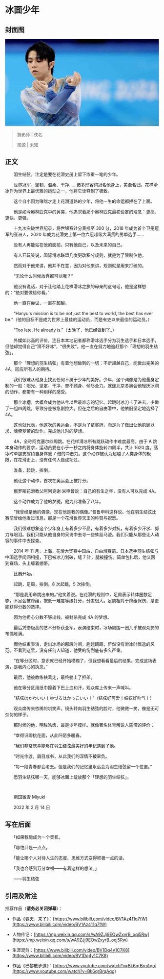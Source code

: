 # 冰面少年

## 封面图

![](https://raw.githubusercontent.com/TinySnow/GithubImageHosting/main/blog/articles/literature/hanyuu-yuzuru.jpg)

> 摄影师 | 佚名
>
> 图源 | 未知

## 正文

　　羽生结弦，注定是要在花滑史册上留下浓重一笔的少年。

　　世界冠军、坚韧、温柔、干净……诸多形容词冠名他身上，实至名归。花样滑冰作为世界上最优雅的运动之一，他将它诠释到了极致。

　　这个自小因为哮喘才走上花滑道路的少年，将他一生的命运都押在了上面。

　　他是如今奥林匹克中的另类，他追求着那个奥林匹克最初设定的理念：更高、更快、更强。

　　十九次突破世界纪录，将世锦赛计分表推至 300 分，2018 年成为首个卫冕冠军的亚洲人，2020 年成为花滑史上第一位六冠超级大满贯的男单选手……

　　没有人再能站在他的面前。只有他自己，以及未来的自己。

　　有人开玩笑说，国际滑冰联盟几度更改积分规则，就是为了限制住他。

　　然而对于他来讲，他并不在意，因为对他来讲，规则就是用来打破的。

　　“无论什么时候放弃都可以哦？”

　　他没有说话，对于让他踏上花样滑冰之旅的母亲的这句话，他是这样想的：“绝对要做给你看。”

　　他一直在尝试，一直在超越。

　　“Hanyu's mission is to be not just the best to world, the best has ever be.”（他的目标不是成为世界上最佳的运动员，而是有史以来最佳的运动员。）

　　“Too late. He already is.”（太晚了，他已经做到了。）

　　外媒如此高的评价，连日本本地记者都称滑冰选手分为羽生选手和日本选手，但他却觉得自己“滑不好冰”，“很失败”。他一直在努力地追赶那个「理想的羽生结弦」。

　　那个「理想的羽生结弦」有着他想做到的一切：不断超越自己，能做出完美的 4A，回应所有人的期待。

　　我们很难从他身上找到任何不属于少年的美好。少年，这个词像是为他量身定制的一般：阳光、坚定、干净、奋不顾身、倾尽全力。就连北京冬奥会他轻抚冰洞的动作，都带有一种别样的感受。

　　那个冰槽，大概会成为他从今以后最难忘的记忆。起跳时冰刀卡了进去，少做了一组四周跳，导致分差被急剧拉大。但在之后的自由滑中，他依旧坚定地选择了 4A。

　　这也就代表，他这次的奥运会，不是为了拿奖牌，而是为了做出让他夙寐以求、魂牵梦萦的动作。完成他儿时的梦想。

　　4A，全称阿克塞尔四周跳。在花样滑冰所有跳跃动作中难度最高。由于 A 跳本身动作的要求，运动员要在小于一秒之内将身体旋转四周半，共计 1620 度。落冰时单腿支撑约自身体重 7 倍的冲击力。这个动作被认为超越了人类身体的极限，在花滑史上，没有任何人做成功过。

　　准备，起跳，摔倒。

　　他让这个动作，首次在奥运会上被打分。

　　俄罗斯花滑教父阿列克谢·米申曾说：自己的有生之年，没有人可以完成 4A。

　　这个动作成为了他的梦魇，他为此准备了八年。

　　“我曾经是他的偶像，现在他是我的偶像。”普鲁申科这样说。他在羽生结弦比赛前曾给他发过讯息，那是一个花滑世界天王的称赞与祝愿。

　　我们很难想象这个少年身上有着多少不屈，有着多少对抗，有着多少汗水、努力与眼泪。我们只能从他自身的采访中去寻一些蛛丝马迹。我们只能从那些让人动容的事件中去探查。

　　2014 年 11 月，上海，花滑大奖赛中国站，自由滑赛前。日本选手羽生结弦与中国选手闫涵相撞，下巴被冰刀划破，缝 7 针，腿被撞伤。简单包扎后，他又回到赛场，头上缠着绷带。

　　比赛开始。

　　起跳，足周，摔倒。8 次起跳，5 次摔倒。

　　“那是我用命跳出来的。”他笑着说。在花滑的规则中，足周表示转体圈数足够，不足会被降组，按低一难度等级打分，分差很大。足周相对于降组保伤，是更能获得分数的选择。

　　因为他担心分数不够出线，被封杀完成 4A 的梦想。

　　最后凭借极高的艺术分斩获亚军。表演结束时，冰场周围一圈几乎被观众扔的布偶堆满。

　　而他结束表演，走出冰场的那段时间，趔趄蹒跚，俨然没有滑冰时飘逸的风范。不看到这里，没有任何人知道，他受的伤到底有多么严重。

　　“在等分区时，意识就已经开始模糊了，但我想看看最后的结果。完成这场表演，是我内心的执念。”

　　最后，他被教练扶着走，最终躺上了担架。

　　他在等分区用纸巾擦着下巴上血和汗，观众席上传来一声喊叫。

　　“結弦はかわいい！ゆづるはかっこいい！”（结弦好可爱！结弦好帅气！）

　　观众席传来依稀的哄笑声。镜头转向羽生结弦的脸时，他微微一笑，像是无可奈何的样子。

　　那时候的他，明眸皓齿，最是少年模样。就像著名体育解说人陈滢的评价：

　　“幸得识卿桃花面，从此阡陌多暖春。

　　“我们非常庆幸能够在羽生结弦最美好的年纪遇到了他。

　　“时光作渡，眉目成书，从此我们的深情不被辜负。

　　“每一段青春都会老去。但是我们的记忆里永远会为羽生结弦留一个位置。”

　　愿羽生结弦哪一天，能够冰面上绽放那个「理想的羽生结弦」。

<br />

　　南国微雪 Miyuki

　　2022 年 2 月 14 日

## 写在后面

　　「如果我能成为一个契机，

　　「哪怕只是一点点，

　　「能让哪个人对待人生的态度、思维方式变得积极一点的话，

　　「我也会感到万分幸福——有着这样的想法。」

　　——羽生结弦

## 引用及附注

推荐作品（**请务必关闭弹幕**）：

- 作品《春天，来了》：[https://www.bilibili.com/video/BV1Az411q7fW](https://www.bilibili.com/video/BV1Az411q7fW)

- 人物传记：[https://mp.weixin.qq.com/s/wA9ZJj9EOwZxyrB_oqj5Rw](https://mp.weixin.qq.com/s/wA9ZJj9EOwZxyrB_oqj5Rw)

- 生涯混剪：[https://www.bilibili.com/video/BV1Dq4y1C7K8](https://www.bilibili.com/video/BV1Dq4y1C7K8)

- 作品《巴黎散步道》：[https://www.youtube.com/watch?v=Bk6qrBrqAqo](https://www.youtube.com/watch?v=Bk6qrBrqAqo)